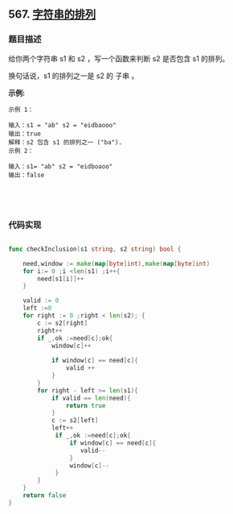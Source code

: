 ## 567. [字符串的排列](https://leetcode-cn.com/problems/permutation-in-string/)

### 题目描述
给你两个字符串 s1 和 s2 ，写一个函数来判断 s2 是否包含 s1 的排列。

换句话说，s1 的排列之一是 s2 的 子串 。



**示例:**
```
示例 1：

输入：s1 = "ab" s2 = "eidbaooo"
输出：true
解释：s2 包含 s1 的排列之一 ("ba").
示例 2：

输入：s1= "ab" s2 = "eidboaoo"
输出：false





```
### 代码实现
```go

func checkInclusion(s1 string, s2 string) bool {

    need,window := make(map[byte]int),make(map[byte]int)
    for i:= 0 ;i <len(s1) ;i++{
        need[s1[i]]++
    }

    valid := 0
    left :=0
    for right := 0 ;right < len(s2); {
        c := s2[right]
        right++
        if _,ok :=need[c];ok{
            window[c]++
        
            if window[c] == need[c]{
                valid ++
            }
        }
        for right - left >= len(s1){
            if valid == len(need){
                return true
            }
            c := s2[left]
            left++
             if _,ok :=need[c];ok{
                 if window[c] == need[c]{
                    valid--
                 }
                 window[c]--
             }
        }
    }
    return false
}
```
